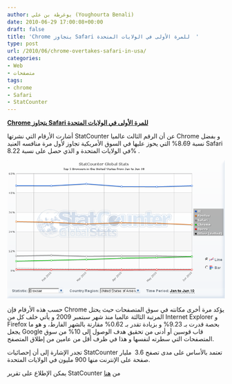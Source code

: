```yaml
---
author: يوغرطة بن علي (Youghourta Benali)
date: 2010-06-29 17:00:08+00:00
draft: false
title: 'Chrome يتجاوز Safari للمرة الأولى في الولايات المتحدة  '
type: post
url: /2010/06/chrome-overtakes-safari-in-usa/
categories:
- Web
- متصفحات
tags:
- chrome
- Safari
- StatCounter
---
```


**[Chrome يتجاوز Safari للمرة الأولى في الولايات المتحدة](it-scoop.com/2010/06/chrome-overtakes-safari-in-usa)**




أشارت الأرقام التي نشرتها StatCounter عن أن الرقم الثالث عالميا Chrome و بفضل نسبة 8.69% التي يحوز عليها في السوق الأمريكية تجاوز لأول مرة منافسه العنيد Safari في الولايات المتحدة و الذي حصل على نسبة 8.22% .




[![](StatCounter-jan2jun2010.png)
](it-scoop.com/2010/06/chrome-overtakes-safari-in-usa)


حسب هذه الأرقام فإن Chrome يؤكد مرة أخرى مكانته في سوق المتصفحات حيث يحتل المرتبة الثالثة عالميا منذ شهر سبتمبر 2009 و يأتي خلف كل من Internet Explorer و Firefox بحصة قدرت بـ 9.23% و بزيادة تقدر بـ 0.62% مقارنة بالشهر الفارط، و هو ما يجعل Google قاب قوسين أو أدنى من تحقيق هدف الوصول إلى 10% من سوق المتصفحات التي سطرته لنفسها و هذا في ظرف أقل من عامين من إطلاق المتصفح.

تجدر الإشارة إلى أن إحصائيات StatCounter تعتمد بالأساس على مدى تصفح 3.6  مليار صفحة على الإنترنت منها 900 مليون في الولايات المتحدة.

يمكن الإطلاع على تقرير StatCounter من [هنا](http://gs.statcounter.com/press/chrome-overtakes-safari-for-first-time-to-claim-third-place-in-us-internet-browser-market)
